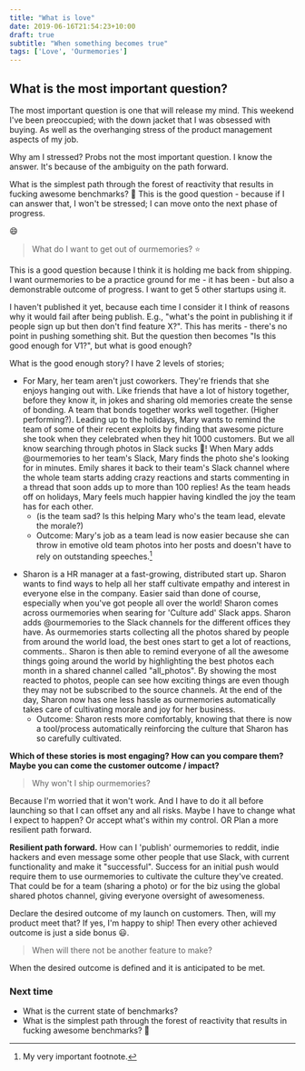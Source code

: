 ```yaml
---
title: "What is love"
date: 2019-06-16T21:54:23+10:00
draft: true
subtitle: "When something becomes true"
tags: ['Love', 'Ourmemories']
---
```


## What is the most important question?

The most important question is one that will release my mind. This weekend I've been preoccupied; with the down jacket that I was obsessed with buying. As well as the overhanging stress of the product management aspects of my job.

Why am I stressed? Probs not the most important question. I know the answer. It's because of the ambiguity on the path forward.

What is the simplest path through the forest of reactivity that results in fucking awesome benchmarks? :rocket: This is the good question - because if I can answer that, I won't be stressed; I can move onto the next phase of progress.

:smile:

> What do I want to get out of ourmemories? ⭐

This is a good question because I think it is holding me back from shipping. I want ourmemories to be a practice ground for me - it has been - but also a demonstrable outcome of progress. I want to get 5 other startups using it.

I haven't published it yet, because each time I consider it I think of reasons why it would fail after being publish. E.g., "what's the point in publishing it if people sign up but then don't find feature X?". This has merits - there's no point in pushing something shit. But the question then becomes "Is this good enough for V1?", but what is good enough?

What is the good enough story? I have 2 levels of stories; 
- For Mary, her team aren't just coworkers. They're friends that she enjoys hanging out with. Like friends that have a lot of history together, before they know it, in jokes and sharing old memories create the sense of bonding. A team that bonds together works well together. (Higher performing?). Leading up to the holidays, Mary wants to remind the team of some of their recent exploits by finding that awesome picture she took when they celebrated when they hit 1000 customers. But we all know searching through photos in Slack sucks 💩! When Mary adds @ourmemories to her team's Slack, Mary finds the photo she's looking for in minutes. Emily shares it back to their team's Slack channel where the whole team starts adding crazy reactions and starts commenting in a thread that soon adds up to more than 100 replies! As the team heads off on holidays, Mary feels much happier having kindled the joy the team has for each other.
	- (is the team sad? Is this helping Mary who's the team lead, elevate the morale?)
	- Outcome: Mary's job as a team lead is now easier because she can throw in emotive old team photos into her posts and doesn't have to rely on outstanding speeches.[^1]

[^1]: My very important footnote.

- Sharon is a HR manager at a fast-growing, distributed start up. Sharon wants to find ways to help all her staff cultivate empathy and interest in everyone else in the company. Easier said than done of course, especially when you've got people all over the world! Sharon comes across ourmemories when searing for 'Culture add' Slack apps. Sharon adds @ourmemories to the Slack channels for the different offices they have. As ourmemories starts collecting all the photos shared by people from around the world load, the best ones start to get a lot of reactions, comments.. Sharon is then able to remind everyone of all the awesome things going around the world by highlighting the best photos each month in a shared channel called "all_photos". By showing the most reacted to photos, people can see how exciting things are even though they may not be subscribed to the source channels. At the end of the day, Sharon now has one less hassle as ourmemories automatically takes care of cultivating morale and joy for her business.
	- Outcome: Sharon rests more comfortably, knowing that there is now a tool/process automatically reinforcing the culture that Sharon has so carefully cultivated.

**Which of these stories is most engaging? How can you compare them? Maybe you can come the customer outcome / impact?**

> Why won't I ship ourmemories? 

Because I'm worried that it won't work. And I have to do it all before launching so that I can offset any and all risks. Maybe I have to change what I expect to happen? Or accept what's within my control. OR Plan a more resilient path forward.

**Resilient path forward.** How can I 'publish' ourmemories to reddit, indie hackers and even message some other people that use Slack, with current functionality and make it "successful". Success for an initial push would require them to use ourmemories to cultivate the culture they've created. That could be for a team (sharing a photo) or for the biz using the global shared photos channel, giving everyone oversight of awesomeness.

Declare the desired outcome of my launch on customers. Then, will my product meet that? If yes, I'm happy to ship! Then every other achieved outcome is just a side bonus 😃.

> When will there not be another feature to make?

When the desired outcome is defined and it is anticipated to be met.

### Next time

* What is the current state of benchmarks?
* What is the simplest path through the forest of reactivity that results in fucking awesome benchmarks? 🚀
